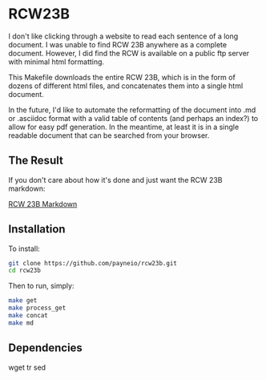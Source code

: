 RCW23B
======

I don't like clicking through a website to read each sentence of a long document.
I was unable to find RCW 23B anywhere as a complete document. However, I did find
the RCW is available on a public ftp server with minimal html formatting.

This Makefile downloads the entire RCW 23B, which is in the form of dozens of 
different html files, and concatenates them into a single html document.

In the future, I'd like to automate the reformatting of the document into 
.md or .asciidoc format with a valid table of contents (and perhaps an index?) to
allow for easy pdf generation. In the meantime, at least it is in a single readable
document that can be searched from your browser.

The Result
------------

If you don't care about how it's done and just want the RCW 23B markdown:

[RCW 23B Markdown](https://raw.githubusercontent.com/payneio/rcw23b/master/RCW_23B.md)

Installation
------------

To install:

```bash
git clone https://github.com/payneio/rcw23b.git
cd rcw23b
```

Then to run, simply:

```bash
make get
make process_get
make concat
make md
```

Dependencies
------------
wget
tr
sed

